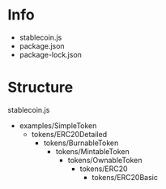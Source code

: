# Info
- stablecoin.js
- package.json
- package-lock.json

# Structure
stablecoin.js
- examples/SimpleToken
  - tokens/ERC20Detailed
    - tokens/BurnableToken
      - tokens/MintableToken
        - tokens/OwnableToken
          - tokens/ERC20
            - tokens/ERC20Basic
